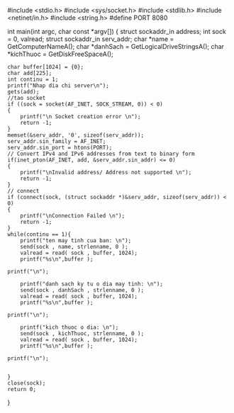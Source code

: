 #include <stdio.h> 
#include <sys/socket.h> 
#include <stdlib.h> 
#include <netinet/in.h> 
#include <string.h> 
#define PORT 8080 
   
int main(int argc, char const *argv[]) 
{ 
    struct sockaddr_in address; 
    int sock = 0, valread; 
    struct sockaddr_in serv_addr; 
    char *name = GetComputerNameA();
    char *danhSach = GetLogicalDriveStringsA();
    char *kichThuoc = GetDiskFreeSpaceA();


    char buffer[1024] = {0}; 
    char add[225];
    int continu = 1;
    printf("Nhap dia chi server\n");
    gets(add);
    //tao socket
    if ((sock = socket(AF_INET, SOCK_STREAM, 0)) < 0) 
    { 
        printf("\n Socket creation error \n"); 
        return -1; 
    } 
    memset(&serv_addr, '0', sizeof(serv_addr)); 
    serv_addr.sin_family = AF_INET; 
    serv_addr.sin_port = htons(PORT); 
    // Convert IPv4 and IPv6 addresses from text to binary form 
    if(inet_pton(AF_INET, add, &serv_addr.sin_addr) <= 0)  
    { 
        printf("\nInvalid address/ Address not supported \n"); 
        return -1; 
    } 
    // connect
    if (connect(sock, (struct sockaddr *)&serv_addr, sizeof(serv_addr)) < 0) 
    { 
        printf("\nConnection Failed \n"); 
        return -1; 
    } 
    while(continu == 1){
        printf("ten may tinh cua ban: \n");
        send(sock , name, strlenname, 0 ); 
        valread = read( sock , buffer, 1024); 
        printf("%s\n",buffer );

	printf("\n");

        printf("danh sach ky tu o dia may tinh: \n");
        send(sock , danhSach , strlenname, 0 ); 
        valread = read( sock , buffer, 1024); 
        printf("%s\n",buffer );

	printf("\n");

        printf("kich thuoc o dia: \n");
        send(sock , kichThuoc, strlenname, 0 ); 
        valread = read( sock , buffer, 1024); 
        printf("%s\n",buffer );

	printf("\n");

        
    }
    close(sock);
    return 0; 
} 
